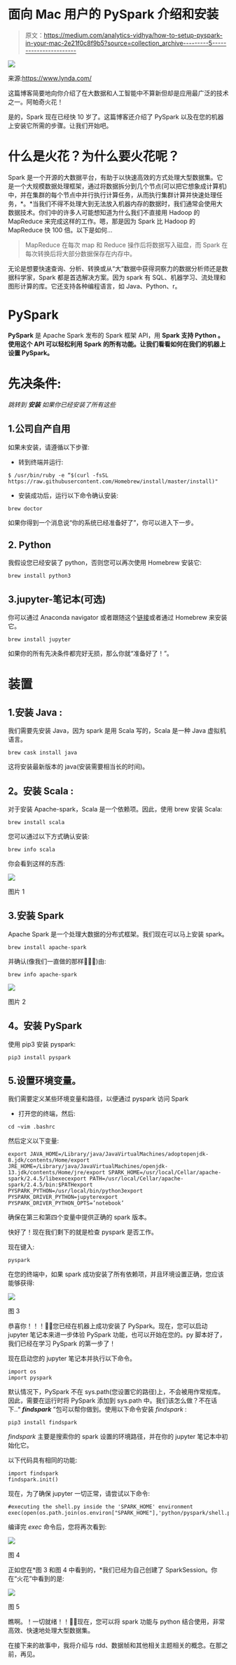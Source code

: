 # 面向 Mac 用户的 PySpark 介绍和安装

> 原文：<https://medium.com/analytics-vidhya/how-to-setup-pyspark-in-your-mac-2e21f0c8f9b5?source=collection_archive---------5----------------------->

![](img/908d57d1a52a45d757d93621e27cba86.png)

来源:https://www.lynda.com/

这篇博客简要地向你介绍了在大数据和人工智能中不算新但却是应用最广泛的技术之一。阿帕奇火花！

是的，Spark 现在已经快 10 岁了。这篇博客还介绍了 PySpark 以及在您的机器上安装它所需的步骤。让我们开始吧。

# 什么是火花？为什么要火花呢？

Spark 是一个开源的大数据平台，有助于以快速高效的方式处理大型数据集。它是一个大规模数据处理框架，通过将数据拆分到几个节点(可以把它想象成计算机)中，并在集群的每个节点中并行执行计算任务，从而执行集群计算并快速处理任务，*。*当我们不得不处理大到无法放入机器内存的数据时，我们通常会使用大数据技术。你们中的许多人可能想知道为什么我们不直接用 Hadoop 的 MapReduce 来完成这样的工作。嗯，那是因为 Spark 比 Hadoop 的 MapReduce 快 100 倍。以下是如何…

> MapReduce 在每次 map 和 Reduce 操作后将数据写入磁盘，而 Spark 在每次转换后将大部分数据保存在内存中。

无论是想要快速查询、分析、转换或从“大”数据中获得洞察力的数据分析师还是数据科学家，Spark 都是首选解决方案。因为 spark 有 SQL、机器学习、流处理和图形计算的库。它还支持各种编程语言，如 Java、Python、r。

# PySpark

**PySpark** 是 Apache Spark 发布的 Spark 框架 API，用 **Spark 支持 **Python** 。使用这个 API 可以轻松利用 Spark 的所有功能。让我们看看如何在我们的机器上设置 PySpark。**

# 先决条件:

**跳转到* ***安装*** *如果你已经安装了所有这些**

## 1.公司自产自用

如果未安装，请遵循以下步骤:

*   转到终端并运行:

```
$ /usr/bin/ruby -e “$(curl -fsSL https://raw.githubusercontent.com/Homebrew/install/master/install)"
```

*   安装成功后，运行以下命令确认安装:

```
brew doctor
```

如果你得到一个消息说“你的系统已经准备好了”，你可以进入下一步。

## 2. **Python**

我假设您已经安装了 python，否则您可以再次使用 Homebrew 安装它:

```
brew install python3
```

## 3.**jupyter-笔记本(可选)**

你可以通过 Anaconda navigator 或者跟随这个[链接](https://jupyter.org/install)或者通过 Homebrew 来安装它。

```
brew install jupyter
```

如果你的所有先决条件都完好无损，那么你就“准备好了！”。

# 装置

## 1.**安装 Java** :

我们需要先安装 Java，因为 spark 是用 Scala 写的，Scala 是一种 Java 虚拟机语言。

```
brew cask install java
```

这将安装最新版本的 java(安装需要相当长的时间)。

## **2。安装 Scala :**

对于安装 Apache-spark，Scala 是一个依赖项。因此，使用 brew 安装 Scala:

```
brew install scala
```

您可以通过以下方式确认安装:

```
brew info scala
```

你会看到这样的东西:

![](img/874f9ab7318f6a4fa474a94fd27d3ea8.png)

图片 1

## 3.安装 Spark

Apache Spark 是一个处理大数据的分布式框架。我们现在可以马上安装 spark。

```
brew install apache-spark
```

并确认(像我们一直做的那样🤷🏻‍♀️)由:

```
brew info apache-spark
```

![](img/22d98307c123cdb0be722a6ea56bb67d.png)

图片 2

## **4。安装 PySpark**

使用 pip3 安装 pyspark:

```
pip3 install pyspark
```

## 5.设置环境变量。

我们需要定义某些环境变量和路径，以便通过 pyspark 访问 Spark

*   打开您的终端，然后:

```
cd ~vim .bashrc
```

然后定义以下变量:

```
export JAVA_HOME=/Library/java/JavaVirtualMachines/adoptopenjdk-8.jdk/contents/Home/export JRE_HOME=/Library/java/JavaVirtualMachines/openjdk-13.jdk/contents/Home/jre/export SPARK_HOME=/usr/local/Cellar/apache-spark/2.4.5/libexecexport PATH=/usr/local/Cellar/apache-spark/2.4.5/bin:$PATHexport PYSPARK_PYTHON=/usr/local/bin/python3export PYSPARK_DRIVER_PYTHON=jupyterexport PYSPARK_DRIVER_PYTHON_OPTS=’notebook’
```

确保在第三和第四个变量中提供正确的 spark 版本。

快好了！现在我们剩下的就是检查 pyspark 是否工作。

现在键入:

```
pyspark
```

在您的终端中，如果 spark 成功安装了所有依赖项，并且环境设置正确，您应该能够获得:

![](img/3c9b9936d37a64f8632261ea1737873a.png)

图 3

恭喜你！！！👏🏻您已经在机器上成功安装了 PySpark。现在，您可以启动 jupyter 笔记本来进一步体验 PySpark 功能，也可以开始在您的。py 脚本好了，我们已经在学习 PySpark 的第一步了！

现在启动您的 jupyter 笔记本并执行以下命令。

```
import os
import pyspark
```

默认情况下，PySpark 不在 sys.path(您设置它的路径)上，不会被用作常规库。因此，需要在运行时将 PySpark 添加到 sys.path 中。我们该怎么做？不在话下..“ ***findspark*** ”包可以帮你做到。使用以下命令安装 *findspark* :

```
pip3 install findspark
```

*findspark* 主要是搜索你的 spark 设置的环境路径，并在你的 jupyter 笔记本中初始化它。

以下代码具有相同的功能:

```
import findspark
findspark.init()
```

现在，为了确保 jupyter 一切正常，请尝试以下命令:

```
#executing the shell.py inside the 'SPARK_HOME' environment
exec(open(os.path.join(os.environ["SPARK_HOME"],'python/pyspark/shell.py')).read())
```

编译完 *exec* 命令后，您将再次看到:

![](img/4f8263fad03edeecb5287cb9526a6363.png)

图 4

正如您在*图 3 和图 4 中看到的，*我们已经为自己创建了 SparkSession。你在“火花”中看到的是:

![](img/65525358c74c5f3207993839b7dc2719.png)

图 5

瞧啊。！一切就绪！！👍🏼现在，您可以将 spark 功能与 python 结合使用，非常高效、快速地处理大型数据集。

在接下来的故事中，我将介绍与 rdd、数据帧和其他相关主题相关的概念。在那之前，再见。
